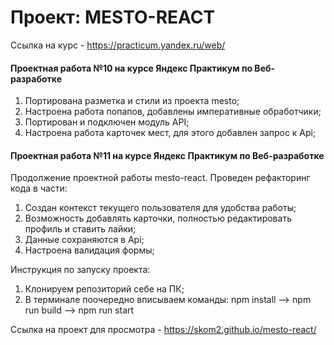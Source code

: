 # Проект: MESTO-REACT

Ссылка на курс - https://practicum.yandex.ru/web/

#### **Проектная работа №10 на курсе Яндекс Практикум по Веб-разработке**

1. Портирована разметка и стили из проекта mesto;
2. Настроена работа попапов, добавлены императивные обработчики;
3. Портирован и подключен модуль API;
4. Настроена работа карточек мест, для этого добавлен запрос к Api;

#### **Проектная работа №11 на курсе Яндекс Практикум по Веб-разработке**

Продолжение проектной работы mesto-react. Проведен рефакторинг кода в части:
1. Создан контекст текущего пользователя для удобства работы;
2. Возможность добавлять карточки, полностью редактировать профиль и ставить лайки;
3. Данные сохраняются в Api;
4. Настроена валидация формы;

Инструкция по запуску проекта:
1) Клонируем репозиторий себе на ПК;
2) В терминале поочередно вписываем команды: npm install --> npm run build --> npm run start

Ссылка на проект для просмотра - https://skom2.github.io/mesto-react/
